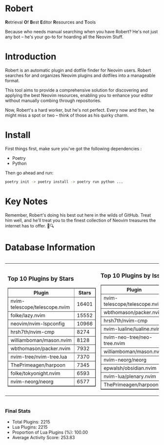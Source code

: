 # Robert

**R**etrieval
**O**f
**B**est
**E**ditor
**R**esources and
**T**ools

Because who needs manual searching when you have Robert?
He's not just any bot – he's your go-to for hoarding all the Neovim Stuff.

# Introduction
Robert is an automatic plugin and dotfile finder for Neovim users. Robert searches for and organizes Neovim plugins and dotfiles into a manageable format.

This tool aims to provide a comprehensive solution for discovering and applying the best Neovim resources, enabling you to enhance your editor without manually combing through repositories.

Now, Robert's a hard worker, but he's not perfect. Every now and then, he might miss a spot or two – think of those as his quirky charm. 

# Install
 First things first, make sure you've got the following dependencies :
  - Poetry 
  - Python 

Then go ahead and run:

```bash
poetry init -> poetry install -> poetry run python ...
```
# Key Notes

Remember, Robert's doing his best out here in the wilds of GitHub. Treat him well, and he'll treat you to the finest collection of Neovim treasures the internet has to offer. 🎩🔍


# Database Information

<div style='display:flex;flex-direction:row;justify-content:space-between;'><table><tr><td><h3>Top 10 Plugins by Stars</h3><table border="1"><tr><th>Plugin</th><th>Stars</th></tr><tr><td>nvim-telescope/telescope.nvim</td><td>16401</td></tr><tr><td>folke/lazy.nvim</td><td>15552</td></tr><tr><td>neovim/nvim-lspconfig</td><td>10966</td></tr><tr><td>hrsh7th/nvim-cmp</td><td>8274</td></tr><tr><td>williamboman/mason.nvim</td><td>8128</td></tr><tr><td>wbthomason/packer.nvim</td><td>7932</td></tr><tr><td>nvim-tree/nvim-tree.lua</td><td>7370</td></tr><tr><td>ThePrimeagen/harpoon</td><td>7345</td></tr><tr><td>folke/tokyonight.nvim</td><td>6593</td></tr><tr><td>nvim-neorg/neorg</td><td>6577</td></tr></table></td><td><h3>Top 10 Plugins by Issues</h3><table border="1"><tr><th>Plugin</th><th>Issues</th></tr><tr><td>nvim-telescope/telescope.nvim</td><td>397</td></tr><tr><td>wbthomason/packer.nvim</td><td>307</td></tr><tr><td>hrsh7th/nvim-cmp</td><td>290</td></tr><tr><td>nvim-lualine/lualine.nvim</td><td>235</td></tr><tr><td>nvim-neo-tree/neo-tree.nvim</td><td>232</td></tr><tr><td>williamboman/mason.nvim</td><td>219</td></tr><tr><td>nvim-neorg/neorg</td><td>189</td></tr><tr><td>epwalsh/obsidian.nvim</td><td>177</td></tr><tr><td>nvim-lua/plenary.nvim</td><td>150</td></tr><tr><td>ThePrimeagen/harpoon</td><td>125</td></tr></table></td><td><h3>Top 10 Plugins by Forks</h3><table border="1"><tr><th>Plugin</th><th>Forks</th></tr><tr><td>neovim/nvim-lspconfig</td><td>2103</td></tr><tr><td>nvim-telescope/telescope.nvim</td><td>851</td></tr><tr><td>nvim-tree/nvim-tree.lua</td><td>611</td></tr><tr><td>nvim-lualine/lualine.nvim</td><td>474</td></tr><tr><td>folke/tokyonight.nvim</td><td>441</td></tr><tr><td>hrsh7th/nvim-cmp</td><td>411</td></tr><tr><td>ThePrimeagen/harpoon</td><td>390</td></tr><tr><td>folke/lazy.nvim</td><td>376</td></tr><tr><td>jackMort/ChatGPT.nvim</td><td>322</td></tr><tr><td>nvimdev/lspsaga.nvim</td><td>290</td></tr></table></td></tr></table></div>

### Final Stats
- Total Plugins: 2215
- Lua Plugins: 2215
- Proportion of Lua Plugins (%): 100.00
- Average Activity Score: 253.83
